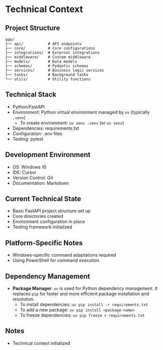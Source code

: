 # Technical Context

## Project Structure

```
app/
├── api/           # API endpoints
├── core/          # Core configurations
├── integrations/  # External integrations
├── middleware/    # Custom middleware
├── models/        # Data models
├── schemas/       # Pydantic schemas
├── services/      # Business logic services
├── tasks/         # Background tasks
└── utils/         # Utility functions
```

## Technical Stack

- Python/FastAPI
- Environment: Python virtual environment managed by `uv` (typically `.venv`)
  - To create environment: `uv venv .venv` (or `uv venv`)
- Dependencies: requirements.txt
- Configuration: .env files
- Testing: pytest

## Development Environment

- OS: Windows 10
- IDE: Cursor
- Version Control: Git
- Documentation: Markdown

## Current Technical State

- Basic FastAPI project structure set up
- Core directories created
- Environment configuration in place
- Testing framework initialized

## Platform-Specific Notes

- Windows-specific command adaptations required
- Using PowerShell for command execution

## Dependency Management

- **Package Manager**: `uv` is used for Python dependency management. It replaces `pip` for faster and more efficient package installation and resolution.
  - To install dependencies: `uv pip install -r requirements.txt`
  - To add a new package: `uv pip install <package-name>`
  - To freeze dependencies: `uv pip freeze > requirements.txt`

## Notes

- Technical context initialized
